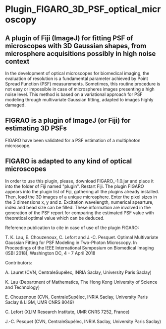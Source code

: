 # Plugin_FIGARO_3D_PSF_optical_microscopy

## A plugin of Fiji (ImageJ) for fitting PSF of microscopes with 3D Gaussian shapes, from microsphere acquisitions possibly in high noise context

In the development of optical microscopes for biomedical imaging, the evaluation of resolution is a fundamental parameter achieved by Point Spread Function (PSF) measurements. Sometimes, this routine procedure is not easy or impossible in case of microspheres images presenting a high noise level. This method is based on a variational approach for PSF modeling through multivariate Gaussian fitting, adapted to images highly damaged.

## FIGRAO is a plugin of ImageJ (or Fiji) for estimating 3D PSFs

FIGARO have been validated for a PSF estimation of a multiphoton microscope.

## FIGARO is adapted to any kind of optical microscopes


In order to use this plugin, please, download FIGARO_-1.0.jar and place it into the folder of Fiji named "plugin". Restart Fiji. The plugin FIGARO appears into the plugin list of Fiji, gathering all the plugins already installed. Then, load the 3D images of a unique microsphere. Enter the pixel sizes in the 3 dimensions x, y and z. Excitation wavelength, numerical apearture, index and bead size can be filled. These information are involved in the generation of the PSF report for comparing the estimated PSF value with theoretical optimal value which can be deduced. 

Reference publication to cite in case of use of the plugin FIGARO:

T. K. Lau, E. Chouzenoux, C. Lefort and J.-C. Pesquet. Optimal Multivariate Gaussian Fitting for PSF Modeling in Two-Photon Microscopy. In Proceedings of the IEEE International Symposium on Biomedical Imaging (ISBI 2018), Washington DC, 4 - 7 April 2018

Contributors:

A. Lauret (CVN, CentraleSupélec, INRIA Saclay, University Paris Saclay)

K. Lau (Department of Mathematics, The Hong Kong University of Science and Technology)

E. Chouzenoux (CVN, CentraleSupélec, INRIA Saclay, University Paris Saclay & LIGM, UMR CNRS 8049)

C. Lefort (XLIM Research Institute, UMR CNRS 7252, France)

J.-C. Pesquet (CVN, CentraleSupélec, INRIA Saclay, University Paris Saclay)
